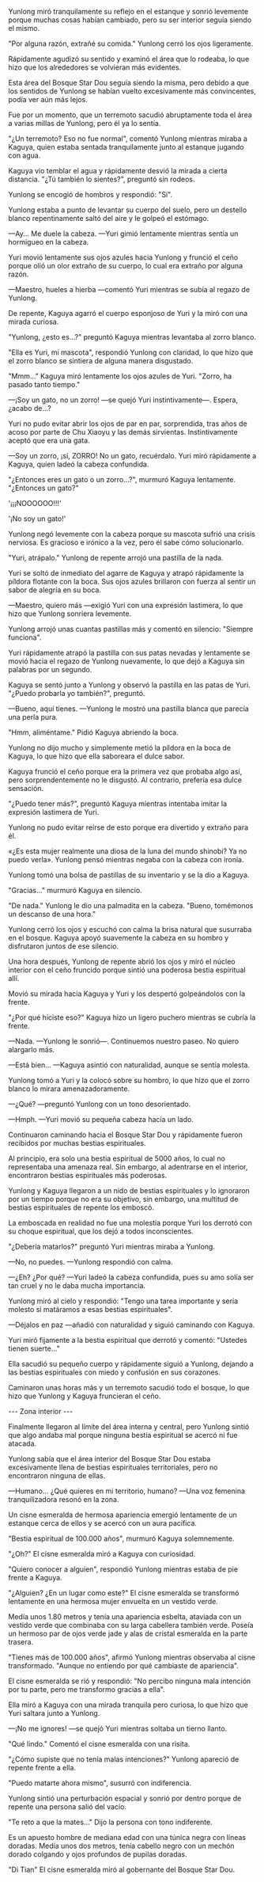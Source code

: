 
Yunlong miró tranquilamente su reflejo en el estanque y sonrió levemente porque muchas cosas habían cambiado, pero su ser interior seguía siendo el mismo.

"Por alguna razón, extrañé su comida." Yunlong cerró los ojos ligeramente.

Rápidamente agudizó su sentido y examinó el área que lo rodeaba, lo que hizo que los alrededores se volvieran más evidentes.

Esta área del Bosque Star Dou seguía siendo la misma, pero debido a que los sentidos de Yunlong se habían vuelto excesivamente más convincentes, podía ver aún más lejos.

Fue por un momento, que un terremoto sacudió abruptamente toda el área a varias millas de Yunlong, pero él ya lo sentía.

"¿Un terremoto? Eso no fue normal", comentó Yunlong mientras miraba a Kaguya, quien estaba sentada tranquilamente junto al estanque jugando con agua.

Kaguya vio temblar el agua y rápidamente desvió la mirada a cierta distancia. "¿Tú también lo sientes?", preguntó sin rodeos.

Yunlong se encogió de hombros y respondió: "Sí".

Yunlong estaba a punto de levantar su cuerpo del suelo, pero un destello blanco repentinamente saltó del aire y le golpeó el estómago.

—Ay... Me duele la cabeza. —Yuri gimió lentamente mientras sentía un hormigueo en la cabeza.

Yuri movió lentamente sus ojos azules hacia Yunlong y frunció el ceño porque olió un olor extraño de su cuerpo, lo cual era extraño por alguna razón.

—Maestro, hueles a hierba —comentó Yuri mientras se subía al regazo de Yunlong.

De repente, Kaguya agarró el cuerpo esponjoso de Yuri y la miró con una mirada curiosa.

"Yunlong, ¿esto es...?" preguntó Kaguya mientras levantaba al zorro blanco.

"Ella es Yuri, mi mascota", respondió Yunlong con claridad, lo que hizo que el zorro blanco se sintiera de alguna manera disgustado.

"Mmm..." Kaguya miró lentamente los ojos azules de Yuri. "Zorro, ha pasado tanto tiempo."

—¡Soy un gato, no un zorro! —se quejó Yuri instintivamente—. Espera, ¿acabo de...?

Yuri no pudo evitar abrir los ojos de par en par, sorprendida, tras años de acoso por parte de Chu Xiaoyu y las demás sirvientas. Instintivamente aceptó que era una gata.

—Soy un zorro, ¡sí, ZORRO! No un gato, recuérdalo. Yuri miró rápidamente a Kaguya, quien ladeó la cabeza confundida.

"¿Entonces eres un gato o un zorro...?", murmuró Kaguya lentamente. "¿Entonces un gato?"

'¡¡¡NOOOOOO!!!'

'¡No soy un gato!'

Yunlong negó levemente con la cabeza porque su mascota sufrió una crisis nerviosa. Es gracioso e irónico a la vez, pero él sabe cómo solucionarlo.

"Yuri, atrápalo." Yunlong de repente arrojó una pastilla de la nada.

Yuri se soltó de inmediato del agarre de Kaguya y atrapó rápidamente la píldora flotante con la boca. Sus ojos azules brillaron con fuerza al sentir un sabor de alegría en su boca.

—Maestro, quiero más —exigió Yuri con una expresión lastimera, lo que hizo que Yunlong sonriera levemente.

Yunlong arrojó unas cuantas pastillas más y comentó en silencio: "Siempre funciona".

Yuri rápidamente atrapó la pastilla con sus patas nevadas y lentamente se movió hacia el regazo de Yunlong nuevamente, lo que dejó a Kaguya sin palabras por un segundo.

Kaguya se sentó junto a Yunlong y observó la pastilla en las patas de Yuri. "¿Puedo probarla yo también?", preguntó.

—Bueno, aquí tienes. —Yunlong le mostró una pastilla blanca que parecía una perla pura.

"Hmm, aliméntame." Pidió Kaguya abriendo la boca.

Yunlong no dijo mucho y simplemente metió la píldora en la boca de Kaguya, lo que hizo que ella saboreara el dulce sabor.

Kaguya frunció el ceño porque era la primera vez que probaba algo así, pero sorprendentemente no le disgustó. Al contrario, prefería esa dulce sensación.

"¿Puedo tener más?", preguntó Kaguya mientras intentaba imitar la expresión lastimera de Yuri.

Yunlong no pudo evitar reírse de esto porque era divertido y extraño para él.

«¿Es esta mujer realmente una diosa de la luna del mundo shinobi? Ya no puedo verla». Yunlong pensó mientras negaba con la cabeza con ironía.

Yunlong tomó una bolsa de pastillas de su inventario y se la dio a Kaguya.

"Gracias..." murmuró Kaguya en silencio.

"De nada." Yunlong le dio una palmadita en la cabeza. "Bueno, tomémonos un descanso de una hora."

Yunlong cerró los ojos y escuchó con calma la brisa natural que susurraba en el bosque. Kaguya apoyó suavemente la cabeza en su hombro y disfrutaron juntos de ese silencio.

Una hora después, Yunlong de repente abrió los ojos y miró el núcleo interior con el ceño fruncido porque sintió una poderosa bestia espiritual allí.

Movió su mirada hacia Kaguya y Yuri y los despertó golpeándolos con la frente.

"¿Por qué hiciste eso?" Kaguya hizo un ligero puchero mientras se cubría la frente.

—Nada. —Yunlong le sonrió—. Continuemos nuestro paseo. No quiero alargarlo más.

—Está bien... —Kaguya asintió con naturalidad, aunque se sentía molesta.

Yunlong tomó a Yuri y la colocó sobre su hombro, lo que hizo que el zorro blanco lo mirara amenazadoramente.

—¿Qué? —preguntó Yunlong con un tono desorientado.

—Hmph. —Yuri movió su pequeña cabeza hacia un lado.

Continuaron caminando hacia el Bosque Star Dou y rápidamente fueron recibidos por muchas bestias espirituales.

Al principio, era solo una bestia espiritual de 5000 años, lo cual no representaba una amenaza real. Sin embargo, al adentrarse en el interior, encontraron bestias espirituales más poderosas.

Yunlong y Kaguya llegaron a un nido de bestias espirituales y lo ignoraron por un tiempo porque no era su objetivo, sin embargo, una multitud de bestias espirituales de repente los emboscó.

La emboscada en realidad no fue una molestia porque Yuri los derrotó con su choque espiritual, que los dejó a todos inconscientes.

"¿Debería matarlos?" preguntó Yuri mientras miraba a Yunlong.

—No, no puedes. —Yunlong respondió con calma.

—¿Eh? ¿Por qué? —Yuri ladeó la cabeza confundida, pues su amo solía ser tan cruel y no le daba mucha importancia.

Yunlong miró al cielo y respondió: "Tengo una tarea importante y sería molesto si matáramos a esas bestias espirituales".

—Déjalos en paz —añadió con naturalidad y siguió caminando con Kaguya.

Yuri miró fijamente a la bestia espiritual que derrotó y comentó: "Ustedes tienen suerte..."

Ella sacudió su pequeño cuerpo y rápidamente siguió a Yunlong, dejando a las bestias espirituales con miedo y confusión en sus corazones.

Caminaron unas horas más y un terremoto sacudió todo el bosque, lo que hizo que Yunlong y Kaguya fruncieran el ceño.

--- Zona interior ---

Finalmente llegaron al límite del área interna y central, pero Yunlong sintió que algo andaba mal porque ninguna bestia espiritual se acercó ni fue atacada.

Yunlong sabía que el área interior del Bosque Star Dou estaba excesivamente llena de bestias espirituales territoriales, pero no encontraron ninguna de ellas.

—Humano... ¿Qué quieres en mi territorio, humano? —Una voz femenina tranquilizadora resonó en la zona.

Un cisne esmeralda de hermosa apariencia emergió lentamente de un estanque cerca de ellos y se acercó con un aura pacífica.

"Bestia espiritual de 100.000 años", murmuró Kaguya solemnemente.

"¿Oh?" El cisne esmeralda miró a Kaguya con curiosidad.

"Quiero conocer a alguien", respondió Yunlong mientras estaba de pie frente a Kaguya.

"¿Alguien? ¿En un lugar como este?" El cisne esmeralda se transformó lentamente en una hermosa mujer envuelta en un vestido verde.

Medía unos 1.80 metros y tenía una apariencia esbelta, ataviada con un vestido verde que combinaba con su larga cabellera también verde. Poseía un hermoso par de ojos verde jade y alas de cristal esmeralda en la parte trasera.

"Tienes más de 100.000 años", afirmó Yunlong mientras observaba al cisne transformado. "Aunque no entiendo por qué cambiaste de apariencia".

El cisne esmeralda se rió y respondió: "No percibo ninguna mala intención por tu parte, pero me transformo gracias a ella".

Ella miró a Kaguya con una mirada tranquila pero curiosa, lo que hizo que Yuri saltara junto a Yunlong.

—¡No me ignores! —se quejó Yuri mientras soltaba un tierno llanto.

"Qué lindo." Comentó el cisne esmeralda con una risita.

"¿Cómo supiste que no tenía malas intenciones?" Yunlong apareció de repente frente a ella.

"Puedo matarte ahora mismo", susurró con indiferencia.

Yunlong sintió una perturbación espacial y sonrió por dentro porque de repente una persona salió del vacío.

"Te reto a que la mates..." Dijo la persona con tono indiferente.

Es un apuesto hombre de mediana edad con una túnica negra con líneas doradas. Medía unos dos metros, tenía cabello negro con un mechón dorado colgando y ojos profundos de pupilas doradas.

"Di Tian" El cisne esmeralda miró al gobernante del Bosque Star Dou.